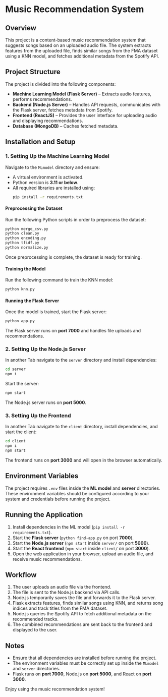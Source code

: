 # Music Recommendation System

## Overview

This project is a content-based music recommendation system that suggests songs based on an uploaded audio file. The system extracts features from the uploaded file, finds similar songs from the FMA dataset using a KNN model, and fetches additional metadata from the Spotify API.

## Project Structure

The project is divided into the following components:

- **Machine Learning Model (Flask Server)** – Extracts audio features, performs recommendations.
- **Backend (Node.js Server)** – Handles API requests, communicates with the Flask server, fetches metadata from Spotify.
- **Frontend (ReactJS)** – Provides the user interface for uploading audio and displaying recommendations.
- **Database (MongoDB)** – Caches fetched metadata.

## Installation and Setup

### 1. Setting Up the Machine Learning Model

Navigate to the `MLmodel` directory and ensure:

- A virtual environment is activated.
- Python version is **3.11 or below**.
- All required libraries are installed using:
  ```sh
  pip install -r requirements.txt
  ```

#### Preprocessing the Dataset

Run the following Python scripts in order to preprocess the dataset:

```sh
python merge_csv.py
python clean.py
python encoding.py
python tfidf.py
python normalize.py
```

Once preprocessing is complete, the dataset is ready for training.

#### Training the Model

Run the following command to train the KNN model:

```sh
python knn.py
```

#### Running the Flask Server

Once the model is trained, start the Flask server:

```sh
python app.py
```

The Flask server runs on **port 7000** and handles file uploads and recommendations.

### 2. Setting Up the Node.js Server

In another Tab navigate to the `server` directory and install dependencies:

```sh
cd server
npm i
```

Start the server:

```sh
npm start
```

The Node.js server runs on **port 5000**.

### 3. Setting Up the Frontend

In another Tab navigate to the `client` directory, install dependencies, and start the client:

```sh
cd client
npm i
npm start
```

The frontend runs on **port 3000** and will open in the browser automatically.

## Environment Variables

The project requires `.env` files inside the **ML model** and **server** directories. These environment variables should be configured according to your system and credentials before running the project.

## Running the Application

1. Install dependencies in the ML model (`pip install -r requirements.txt`).
2. Start the **Flask server** (`python find-app.py` on port **7000**).
3. Start the **Node.js server** (`npm start` inside `server/` on port **5000**).
4. Start the **React frontend** (`npm start` inside `client/` on port **3000**).
5. Open the web application in your browser, upload an audio file, and receive music recommendations.

## Workflow

1. The user uploads an audio file via the frontend.
2. The file is sent to the Node.js backend via API calls.
3. Node.js temporarily saves the file and forwards it to the Flask server.
4. Flask extracts features, finds similar songs using KNN, and returns song indices and track titles from the FMA dataset.
5. Node.js queries the Spotify API to fetch additional metadata on the recommended tracks.
6. The combined recommendations are sent back to the frontend and displayed to the user.

## Notes

- Ensure that all dependencies are installed before running the project.
- The environment variables must be correctly set up inside the `MLmodel` and `server` directories.
- Flask runs on **port 7000**, Node.js on **port 5000**, and React on **port 3000**.

Enjoy using the music recommendation system!
